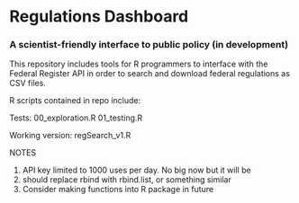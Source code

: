 # Regulations Dashboard

### A scientist-friendly interface to public policy (in development)

This repository includes tools for R programmers to interface with the Federal Register API in order to search and download federal regulations as CSV files.

R scripts contained in repo include:

Tests:
00_exploration.R
01_testing.R

Working version:
regSearch_v1.R

NOTES
1) API key limited to 1000 uses per day. No big now but it will be
2) should replace rbind with rbind.list, or something similar
3) Consider making functions into R package in future


